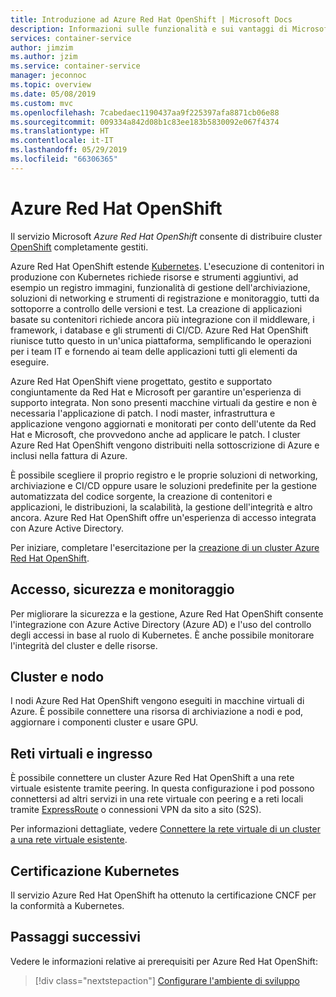 ```yaml
---
title: Introduzione ad Azure Red Hat OpenShift | Microsoft Docs
description: Informazioni sulle funzionalità e sui vantaggi di Microsoft Azure Red Hat OpenShift per la distribuzione e la gestione di applicazioni basate su contenitori.
services: container-service
author: jimzim
ms.author: jzim
ms.service: container-service
manager: jeconnoc
ms.topic: overview
ms.date: 05/08/2019
ms.custom: mvc
ms.openlocfilehash: 7cabedaec1190437aa9f225397afa8871cb06e88
ms.sourcegitcommit: 009334a842d08b1c83ee183b5830092e067f4374
ms.translationtype: HT
ms.contentlocale: it-IT
ms.lasthandoff: 05/29/2019
ms.locfileid: "66306365"
---
```

# <a name="azure-red-hat-openshift"></a>Azure Red Hat OpenShift

Il servizio Microsoft *Azure Red Hat OpenShift* consente di distribuire cluster [OpenShift](https://www.openshift.com/) completamente gestiti.

Azure Red Hat OpenShift estende [Kubernetes](https://kubernetes.io/). L'esecuzione di contenitori in produzione con Kubernetes richiede risorse e strumenti aggiuntivi, ad esempio un registro immagini, funzionalità di gestione dell'archiviazione, soluzioni di networking e strumenti di registrazione e monitoraggio, tutti da sottoporre a controllo delle versioni e test. La creazione di applicazioni basate su contenitori richiede ancora più integrazione con il middleware, i framework, i database e gli strumenti di CI/CD. Azure Red Hat OpenShift riunisce tutto questo in un'unica piattaforma, semplificando le operazioni per i team IT e fornendo ai team delle applicazioni tutti gli elementi da eseguire.

Azure Red Hat OpenShift viene progettato, gestito e supportato congiuntamente da Red Hat e Microsoft per garantire un'esperienza di supporto integrata. Non sono presenti macchine virtuali da gestire e non è necessaria l'applicazione di patch. I nodi master, infrastruttura e applicazione vengono aggiornati e monitorati per conto dell'utente da Red Hat e Microsoft, che provvedono anche ad applicare le patch. I cluster Azure Red Hat OpenShift vengono distribuiti nella sottoscrizione di Azure e inclusi nella fattura di Azure.

È possibile scegliere il proprio registro e le proprie soluzioni di networking, archiviazione e CI/CD oppure usare le soluzioni predefinite per la gestione automatizzata del codice sorgente, la creazione di contenitori e applicazioni, le distribuzioni, la scalabilità, la gestione dell'integrità e altro ancora. Azure Red Hat OpenShift offre un'esperienza di accesso integrata con Azure Active Directory.

Per iniziare, completare l'esercitazione per la [creazione di un cluster Azure Red Hat OpenShift](tutorial-create-cluster.md).

## <a name="access-security-and-monitoring"></a>Accesso, sicurezza e monitoraggio

Per migliorare la sicurezza e la gestione, Azure Red Hat OpenShift consente l'integrazione con Azure Active Directory (Azure AD) e l'uso del controllo degli accessi in base al ruolo di Kubernetes. È anche possibile monitorare l'integrità del cluster e delle risorse.

## <a name="cluster-and-node"></a>Cluster e nodo

I nodi Azure Red Hat OpenShift vengono eseguiti in macchine virtuali di Azure. È possibile connettere una risorsa di archiviazione a nodi e pod, aggiornare i componenti cluster e usare GPU.

## <a name="virtual-networks-and-ingress"></a>Reti virtuali e ingresso

È possibile connettere un cluster Azure Red Hat OpenShift a una rete virtuale esistente tramite peering. In questa configurazione i pod possono connettersi ad altri servizi in una rete virtuale con peering e a reti locali tramite [ExpressRoute](https://docs.microsoft.com/azure/expressroute/) o connessioni VPN da sito a sito (S2S).

Per informazioni dettagliate, vedere [Connettere la rete virtuale di un cluster a una rete virtuale esistente](tutorial-create-cluster.md#optional-connect-the-clusters-virtual-network-to-an-existing-virtual-network).

## <a name="kubernetes-certification"></a>Certificazione Kubernetes

Il servizio Azure Red Hat OpenShift ha ottenuto la certificazione CNCF per la conformità a Kubernetes.

## <a name="next-steps"></a>Passaggi successivi

Vedere le informazioni relative ai prerequisiti per Azure Red Hat OpenShift:

> [!div class="nextstepaction"]
> [Configurare l'ambiente di sviluppo](howto-setup-environment.md)